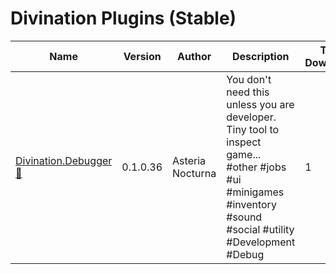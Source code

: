 # Divination Plugins (Stable)

| Name | Version | Author | Description | Total Downloads |
|------|---------|--------|-------------|-----------------|
| [Divination.Debugger](https://github.com/horoscope-dev/Dalamud.Divination.Debugger) [💾](https://dl.horoscope.dev/stable/Divination.Debugger) | 0.1.0.36 | Asteria Nocturna | You don't need this unless you are developer.<br>Tiny tool to inspect game...<br>\#other \#jobs \#ui \#minigames \#inventory \#sound \#social \#utility \#Development \#Debug | 1 |